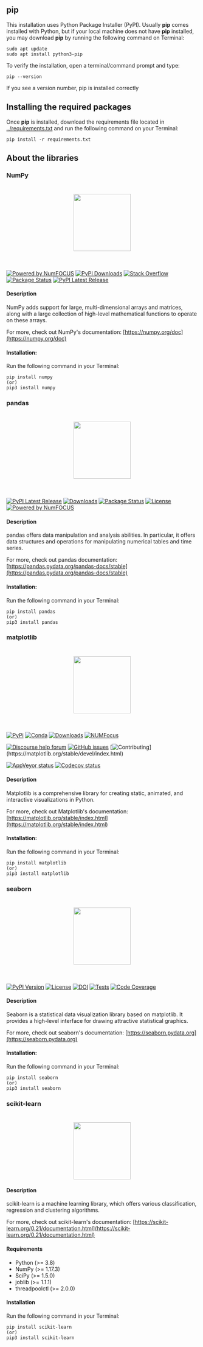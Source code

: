 ## pip
This installation uses Python Package Installer (PyPI). 
Usually <b>pip</b> comes installed with Python, but if your local machine does not have <b>pip</b> installed, you may download <b>pip</b> by running the following command on Terminal:
```
sudo apt update
sudo apt install python3-pip
```
To verify the installation, open a terminal/command prompt and type:
```
pip --version
```
If you see a version number, pip is installed correctly
## Installing the required packages
Once <b>pip</b> is installed, download the requirements file located in [../requirements.txt](https://github.com/FilipLe/World-Happiness/tree/main/prerequisites) and run the following command on your Terminal:
```
pip install -r requirements.txt
```
## About the libraries
### NumPy
<h1 align="center">
<img src="https://raw.githubusercontent.com/numpy/numpy/main/branding/logo/primary/numpylogo.svg" width="150">
</h1><br>

[![Powered by NumFOCUS](https://img.shields.io/badge/powered%20by-NumFOCUS-orange.svg?style=flat&colorA=E1523D&colorB=007D8A)](
https://numfocus.org)
[![PyPI Downloads](https://img.shields.io/pypi/dm/numpy.svg?label=PyPI%20downloads)](
https://pypi.org/project/numpy/)
[![Stack Overflow](https://img.shields.io/badge/stackoverflow-Ask%20questions-blue.svg)](
https://stackoverflow.com/questions/tagged/numpy)
[![Package Status](https://img.shields.io/pypi/status/numpy.svg)](https://pypi.org/project/numpy/)
[![PyPI Latest Release](https://img.shields.io/pypi/v/numpy.svg)](https://pypi.org/project/numpy/)

#### Description
NumPy adds support for large, multi-dimensional arrays and matrices, along with a large collection of high-level mathematical functions to operate on these arrays.

For more, check out NumPy's documentation: [https://numpy.org/doc](https://numpy.org/doc)

#### Installation:
Run the following command in your Terminal:
```
pip install numpy
(or)
pip3 install numpy
```


### pandas
<h1 align="center">
<img src="https://pandas.pydata.org/static/img/pandas.svg" width="150">
</h1><br>

[![PyPI Latest Release](https://img.shields.io/pypi/v/pandas.svg)](https://pypi.org/project/pandas/)
[![Downloads](https://img.shields.io/pypi/dm/pandas)](https://pypi.org/project/pandas)
[![Package Status](https://img.shields.io/pypi/status/pandas.svg)](https://pypi.org/project/pandas/)
[![License](https://img.shields.io/pypi/l/pandas.svg)](https://github.com/pandas-dev/pandas/blob/main/LICENSE)
[![Powered by NumFOCUS](https://img.shields.io/badge/powered%20by-NumFOCUS-orange.svg?style=flat&colorA=E1523D&colorB=007D8A)](https://numfocus.org)

#### Description
pandas offers data manipulation and analysis abilities. In particular, it offers data structures and operations for manipulating numerical tables and time series.

For more, check out pandas documentation: [https://pandas.pydata.org/pandas-docs/stable](https://pandas.pydata.org/pandas-docs/stable)

#### Installation:
Run the following command in your Terminal:
```
pip install pandas
(or)
pip3 install pandas
```


### matplotlib
<h1 align="center">
<img src="https://matplotlib.org/_static/logo2.svg" width="150">
</h1><br>

[![PyPi](https://img.shields.io/pypi/v/matplotlib)](https://pypi.org/project/matplotlib/)
[![Conda](https://img.shields.io/conda/vn/conda-forge/matplotlib)](https://anaconda.org/conda-forge/matplotlib)
[![Downloads](https://img.shields.io/pypi/dm/matplotlib)](https://pypi.org/project/matplotlib)
[![NUMFocus](https://img.shields.io/badge/powered%20by-NumFOCUS-orange.svg?style=flat&colorA=E1523D&colorB=007D8A)](https://numfocus.org)

[![Discourse help forum](https://img.shields.io/badge/help_forum-discourse-blue.svg)](https://discourse.matplotlib.org)
[![GitHub issues](https://img.shields.io/badge/issue_tracking-github-blue.svg)](https://github.com/matplotlib/matplotlib/issues)
[![Contributing](https://img.shields.io/badge/PR-Welcome-%23FF8300.svg?)](https://matplotlib.org/stable/devel/index.html)

[![AppVeyor status](https://ci.appveyor.com/api/projects/status/github/matplotlib/matplotlib?branch=main&svg=true)](https://ci.appveyor.com/project/matplotlib/matplotlib)
[![Codecov status](https://codecov.io/github/matplotlib/matplotlib/badge.svg?branch=main&service=github)](https://app.codecov.io/gh/matplotlib/matplotlib)

#### Description
Matplotlib is a comprehensive library for creating static, animated, and interactive visualizations in Python.

For more, check out Matplotlib's documentation: [https://matplotlib.org/stable/index.html](https://matplotlib.org/stable/index.html)

#### Installation:
Run the following command in your Terminal:
```
pip install matplotlib
(or)
pip3 install matplotlib
```


### seaborn
<h1 align="center"><img src="https://raw.githubusercontent.com/mwaskom/seaborn/master/doc/_static/logo-wide-lightbg.svg" width="150"></h1><br>

[![PyPI Version](https://img.shields.io/pypi/v/seaborn.svg)](https://pypi.org/project/seaborn/)
[![License](https://img.shields.io/pypi/l/seaborn.svg)](https://github.com/mwaskom/seaborn/blob/master/LICENSE)
[![DOI](https://joss.theoj.org/papers/10.21105/joss.03021/status.svg)](https://doi.org/10.21105/joss.03021)
[![Tests](https://github.com/mwaskom/seaborn/workflows/CI/badge.svg)](https://github.com/mwaskom/seaborn/actions)
[![Code Coverage](https://codecov.io/gh/mwaskom/seaborn/branch/master/graph/badge.svg)](https://codecov.io/gh/mwaskom/seaborn)

#### Description
Seaborn is a statistical data visualization library based on matplotlib. It provides a high-level interface for drawing attractive statistical graphics.

For more, check out seaborn's documentation: [https://seaborn.pydata.org](https://seaborn.pydata.org)
#### Installation:
Run the following command in your Terminal:
```
pip install seaborn
(or)
pip3 install seaborn
```


### scikit-learn
<h1 align="center">
<img src="https://raw.githubusercontent.com/scikit-learn/scikit-learn/main/doc/logos/scikit-learn-logo.png" width="150">
</h1>

#### Description
scikit-learn is a machine learning library, which offers various classification, regression and clustering algorithms.

For more, check out scikit-learn's documentation: [https://scikit-learn.org/0.21/documentation.html](https://scikit-learn.org/0.21/documentation.html)

#### Requirements
- Python (>= 3.8)
- NumPy (>= 1.17.3)
- SciPy (>= 1.5.0)
- joblib (>= 1.1.1)
- threadpoolctl (>= 2.0.0)

#### Installation
Run the following command in your Terminal:
```
pip install scikit-learn
(or)
pip3 install scikit-learn
```
